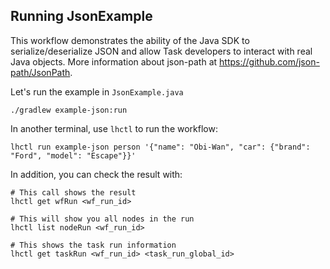 ## Running JsonExample

This workflow demonstrates the ability of the Java SDK to serialize/deserialize
JSON and allow Task developers to interact with real Java objects.
More information about json-path at https://github.com/json-path/JsonPath.

Let's run the example in `JsonExample.java`

```
./gradlew example-json:run
```

In another terminal, use `lhctl` to run the workflow:

```
lhctl run example-json person '{"name": "Obi-Wan", "car": {"brand": "Ford", "model": "Escape"}}'
```

In addition, you can check the result with:

```
# This call shows the result
lhctl get wfRun <wf_run_id>

# This will show you all nodes in the run
lhctl list nodeRun <wf_run_id>

# This shows the task run information
lhctl get taskRun <wf_run_id> <task_run_global_id>
```
